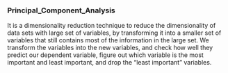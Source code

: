 ### Principal_Component_Analysis
It is a dimensionality reduction technique to reduce the dimensionality of data sets with large set of variables, by transforming it into a smaller set of variables that still contains most of the information in the large set. We transform the variables into the new variables, and check how well they predict our dependent variable, figure out which variable is the most important and least important, and drop the “least important” variables.
